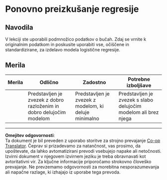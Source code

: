 <!--
CO_OP_TRANSLATOR_METADATA:
{
  "original_hash": "8af40209a41494068c1f42b14c0b450d",
  "translation_date": "2025-09-05T11:39:05+00:00",
  "source_file": "2-Regression/4-Logistic/assignment.md",
  "language_code": "sl"
}
-->
# Ponovno preizkušanje regresije

## Navodila

V lekciji ste uporabili podmnožico podatkov o bučah. Zdaj se vrnite k originalnim podatkom in poskusite uporabiti vse, očiščene in standardizirane, za izdelavo modela logistične regresije.

## Merila

| Merila   | Odlično                                                                  | Zadostno                                                    | Potrebne izboljšave                                         |
| -------- | ----------------------------------------------------------------------- | ---------------------------------------------------------- | ----------------------------------------------------------- |
|          | Predstavljen je zvezek z dobro razloženim in dobro delujočim modelom    | Predstavljen je zvezek z modelom, ki deluje minimalno       | Predstavljen je zvezek s slabo delujočim modelom ali brez njega |

---

**Omejitev odgovornosti**:  
Ta dokument je bil preveden z uporabo storitve za strojno prevajanje [Co-op Translator](https://github.com/Azure/co-op-translator). Čeprav si prizadevamo za natančnost, vas prosimo, da upoštevate, da lahko avtomatizirani prevodi vsebujejo napake ali netočnosti. Izvirni dokument v njegovem izvirnem jeziku je treba obravnavati kot avtoritativni vir. Za ključne informacije priporočamo strokovno človeško prevajanje. Ne prevzemamo odgovornosti za morebitna nesporazumevanja ali napačne razlage, ki izhajajo iz uporabe tega prevoda.